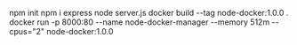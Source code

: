 npm init
npm i express
node server.js
docker build --tag node-docker:1.0.0 .
docker run -p 8000:80 --name node-docker-manager --memory 512m --cpus="2" node-docker:1.0.0
